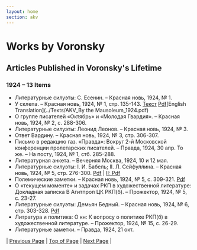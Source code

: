 ```yaml
---
layout: home
section: akv
---
```

# Works by Voronsky
## Articles Published in Voronsky's Lifetime

### 1924 – 13 Items

- Литературные силуэты: С. Есенин. – Красная новь, 1924, № 1.
- У склепа. – Красная новь, 1924, № 1, стр. 135-143. [Текст](../Texts/AKV_Usklepa.pdf) [Pdf](../Texts/AKV_U_sklepa1924.pdf)[English Translation](../Texts/AKV_By the Mausoleum_1924.pdf)
- О группе писателей «Октябрь» и «Молодая Гвардия». – Красная новь, 1924, № 2, с. 288-306.
- Литературные силуэты: Леонид Леонов. – Красная новь, 1924, № 3.
- Ответ Вардину. – Красная новь, 1924, № 3, стр. 306-307.
- Письмо в редакцию газ. «Правда»: Вокруг 2-й Московской конференции пролетарских писателей. – Правда, 1924, 30 апр.
  То же. – На посту, 1924, № 1, стб. 285-288.
- Литературная анкета. – Вечерняя Москва, 1924, 10 и 12 мая.
- Литературные силуэты: I. И. Бабель; II. Л. Сейфуллина. – Красная новь, 1924, № 5, стр. 276-300. [Pdf](../Texts/AKV_Babel1924.pdf) \| [II: Pdf](../Texts/AKV_Seifullina1924.pdf)
- Полемические заметки. – Красная новь, 1924, № 5, с. 309-321. [Pdf](../Texts/AKV_PolemicalRemarks1924.pdf)
- О «текущем моменте» и задачах РКП в художественной литературе: Докладная записка В Агитпроп ЦК РКП(б). – Прожектор, 1924, № 5, с. 23-27.
- Литературные силуэты: Демьян Бедный. – Красная новь, 1924, № 6, стр. 303-328. [Pdf](../Texts/AKV_Bednyi1924.pdf)
- Литратура и политика: О кн: К вопросу о политике РКП(б) в художественной литературе. – Прожектор, 1924, № 15, с. 26-29.
- Литературные заметки. – Правда, 1924, 21 окт.

| [Previous Page](BiblioArt1923.html) | [Top of Page](#) | [Next Page](BiblioArt1925.html) |
